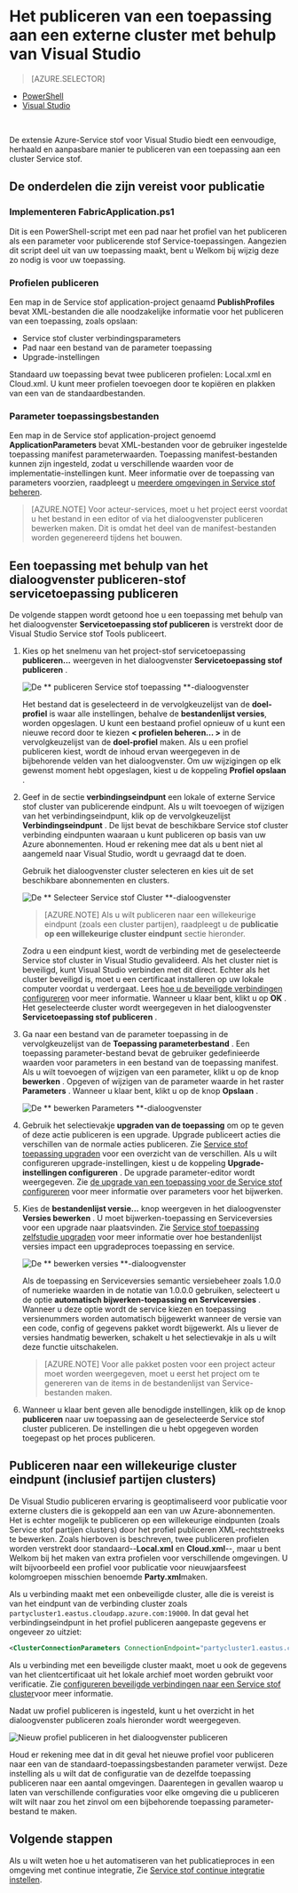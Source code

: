 <properties
    pageTitle="Een app publiceren naar een externe cluster met Visual Studio | Microsoft Azure"
    description="Informatie over het publiceren van een toepassing aan een externe service stof cluster met behulp van Visual Studio."
    services="service-fabric"
    documentationCenter="na"
    authors="cawams"
    manager="timlt"
    editor="" />

<tags
    ms.service="multiple"
    ms.devlang="dotnet"
    ms.topic="article"
    ms.tgt_pltfrm="na"
    ms.workload="multiple"
    ms.date="07/29/2016"
    ms.author="cawa" />

# <a name="publish-an-application-to-a-remote-cluster-by-using-visual-studio"></a>Het publiceren van een toepassing aan een externe cluster met behulp van Visual Studio

> [AZURE.SELECTOR]
- [PowerShell](service-fabric-deploy-remove-applications.md)
- [Visual Studio](service-fabric-publish-app-remote-cluster.md)

<br/>

De extensie Azure-Service stof voor Visual Studio biedt een eenvoudige, herhaald en aanpasbare manier te publiceren van een toepassing aan een cluster Service stof.

## <a name="the-artifacts-required-for-publishing"></a>De onderdelen die zijn vereist voor publicatie

### <a name="deploy-fabricapplicationps1"></a>Implementeren FabricApplication.ps1

Dit is een PowerShell-script met een pad naar het profiel van het publiceren als een parameter voor publicerende stof Service-toepassingen. Aangezien dit script deel uit van uw toepassing maakt, bent u Welkom bij wijzig deze zo nodig is voor uw toepassing.

### <a name="publish-profiles"></a>Profielen publiceren

Een map in de Service stof application-project genaamd **PublishProfiles** bevat XML-bestanden die alle noodzakelijke informatie voor het publiceren van een toepassing, zoals opslaan:

- Service stof cluster verbindingsparameters
- Pad naar een bestand van de parameter toepassing
- Upgrade-instellingen

Standaard uw toepassing bevat twee publiceren profielen: Local.xml en Cloud.xml. U kunt meer profielen toevoegen door te kopiëren en plakken van een van de standaardbestanden.

### <a name="application-parameter-files"></a>Parameter toepassingsbestanden

Een map in de Service stof application-project genoemd **ApplicationParameters** bevat XML-bestanden voor de gebruiker ingestelde toepassing manifest parameterwaarden. Toepassing manifest-bestanden kunnen zijn ingesteld, zodat u verschillende waarden voor de implementatie-instellingen kunt. Meer informatie over de toepassing van parameters voorzien, raadpleegt u [meerdere omgevingen in Service stof beheren](service-fabric-manage-multiple-environment-app-configuration.md).

>[AZURE.NOTE] Voor acteur-services, moet u het project eerst voordat u het bestand in een editor of via het dialoogvenster publiceren bewerken maken. Dit is omdat het deel van de manifest-bestanden worden gegenereerd tijdens het bouwen.

## <a name="to-publish-an-application-by-using-the-publish-service-fabric-application-dialog-box"></a>Een toepassing met behulp van het dialoogvenster publiceren-stof servicetoepassing publiceren

De volgende stappen wordt getoond hoe u een toepassing met behulp van het dialoogvenster **Servicetoepassing stof publiceren** is verstrekt door de Visual Studio Service stof Tools publiceert.

1. Kies op het snelmenu van het project-stof servicetoepassing **publiceren...** weergeven in het dialoogvenster **Servicetoepassing stof publiceren** .

    ![De ** publiceren Service stof toepassing **-dialoogvenster][0]

    Het bestand dat is geselecteerd in de vervolgkeuzelijst van de **doel-profiel** is waar alle instellingen, behalve de **bestandenlijst versies**, worden opgeslagen. U kunt een bestaand profiel opnieuw of u kunt een nieuwe record door te kiezen **< profielen beheren... >** in de vervolgkeuzelijst van de **doel-profiel** maken. Als u een profiel publiceren kiest, wordt de inhoud ervan weergegeven in de bijbehorende velden van het dialoogvenster. Om uw wijzigingen op elk gewenst moment hebt opgeslagen, kiest u de koppeling **Profiel opslaan** .    

2. Geef in de sectie **verbindingseindpunt** een lokale of externe Service stof cluster van publicerende eindpunt. Als u wilt toevoegen of wijzigen van het verbindingseindpunt, klik op de vervolgkeuzelijst **Verbindingseindpunt** . De lijst bevat de beschikbare Service stof cluster verbinding eindpunten waaraan u kunt publiceren op basis van uw Azure abonnementen. Houd er rekening mee dat als u bent niet al aangemeld naar Visual Studio, wordt u gevraagd dat te doen.

    Gebruik het dialoogvenster cluster selecteren en kies uit de set beschikbare abonnementen en clusters.

    ![De ** Selecteer Service stof Cluster **-dialoogvenster][1]

    >[AZURE.NOTE] Als u wilt publiceren naar een willekeurige eindpunt (zoals een cluster partijen), raadpleegt u de **publicatie op een willekeurige cluster eindpunt** sectie hieronder.

    Zodra u een eindpunt kiest, wordt de verbinding met de geselecteerde Service stof cluster in Visual Studio gevalideerd. Als het cluster niet is beveiligd, kunt Visual Studio verbinden met dit direct. Echter als het cluster beveiligd is, moet u een certificaat installeren op uw lokale computer voordat u verdergaat. Lees [hoe u de beveiligde verbindingen configureren](service-fabric-visualstudio-configure-secure-connections.md) voor meer informatie. Wanneer u klaar bent, klikt u op **OK** . Het geselecteerde cluster wordt weergegeven in het dialoogvenster **Servicetoepassing stof publiceren** .

3. Ga naar een bestand van de parameter toepassing in de vervolgkeuzelijst van de **Toepassing parameterbestand** . Een toepassing parameter-bestand bevat de gebruiker gedefinieerde waarden voor parameters in een bestand van de toepassing manifest. Als u wilt toevoegen of wijzigen van een parameter, klikt u op de knop **bewerken** . Opgeven of wijzigen van de parameter waarde in het raster **Parameters** . Wanneer u klaar bent, klikt u op de knop **Opslaan** .

    ![De ** bewerken Parameters **-dialoogvenster][2]

4. Gebruik het selectievakje **upgraden van de toepassing** om op te geven of deze actie publiceren is een upgrade. Upgrade publiceert acties die verschillen van de normale acties publiceren. Zie [Service stof toepassing upgraden](service-fabric-application-upgrade.md) voor een overzicht van de verschillen. Als u wilt configureren upgrade-instellingen, kiest u de koppeling **Upgrade-instellingen configureren** . De upgrade parameter-editor wordt weergegeven. Zie [de upgrade van een toepassing voor de Service stof configureren](service-fabric-visualstudio-configure-upgrade.md) voor meer informatie over parameters voor het bijwerken.

5. Kies de **bestandenlijst versie...** knop weergeven in het dialoogvenster **Versies bewerken** . U moet bijwerken-toepassing en Serviceversies voor een upgrade naar plaatsvinden. Zie [Service stof toepassing zelfstudie upgraden](service-fabric-application-upgrade-tutorial.md) voor meer informatie over hoe bestandenlijst versies impact een upgradeproces toepassing en service.

    ![De ** bewerken versies **-dialoogvenster][3]

    Als de toepassing en Serviceversies semantic versiebeheer zoals 1.0.0 of numerieke waarden in de notatie van 1.0.0.0 gebruiken, selecteert u de optie **automatisch bijwerken-toepassing en Serviceversies** . Wanneer u deze optie wordt de service kiezen en toepassing versienummers worden automatisch bijgewerkt wanneer de versie van een code, config of gegevens pakket wordt bijgewerkt. Als u liever de versies handmatig bewerken, schakelt u het selectievakje in als u wilt deze functie uitschakelen.

    >[AZURE.NOTE] Voor alle pakket posten voor een project acteur moet worden weergegeven, moet u eerst het project om te genereren van de items in de bestandenlijst van Service-bestanden maken.

6. Wanneer u klaar bent geven alle benodigde instellingen, klik op de knop **publiceren** naar uw toepassing aan de geselecteerde Service stof cluster publiceren. De instellingen die u hebt opgegeven worden toegepast op het proces publiceren.

## <a name="publish-to-an-arbitrary-cluster-endpoint-including-party-clusters"></a>Publiceren naar een willekeurige cluster eindpunt (inclusief partijen clusters)

De Visual Studio publiceren ervaring is geoptimaliseerd voor publicatie voor externe clusters die is gekoppeld aan een van uw Azure-abonnementen. Het is echter mogelijk te publiceren op een willekeurige eindpunten (zoals Service stof partijen clusters) door het profiel publiceren XML-rechtstreeks te bewerken. Zoals hierboven is beschreven, twee publiceren profielen worden verstrekt door standaard--**Local.xml** en **Cloud.xml**--, maar u bent Welkom bij het maken van extra profielen voor verschillende omgevingen. U wilt bijvoorbeeld een profiel voor publicatie voor nieuwjaarsfeest kolomgroepen misschien benoemde **Party.xml**maken.

Als u verbinding maakt met een onbeveiligde cluster, alle die is vereist is van het eindpunt van de verbinding cluster zoals `partycluster1.eastus.cloudapp.azure.com:19000`. In dat geval het verbindingseindpunt in het profiel publiceren aangepaste gegevens er ongeveer zo uitziet:

```XML
<ClusterConnectionParameters ConnectionEndpoint="partycluster1.eastus.cloudapp.azure.com:19000" />
```

  Als u verbinding met een beveiligde cluster maakt, moet u ook de gegevens van het clientcertificaat uit het lokale archief moet worden gebruikt voor verificatie. Zie [configureren beveiligde verbindingen naar een Service stof cluster](service-fabric-visualstudio-configure-secure-connections.md)voor meer informatie.

  Nadat uw profiel publiceren is ingesteld, kunt u het overzicht in het dialoogvenster publiceren zoals hieronder wordt weergegeven.

  ![Nieuw profiel publiceren in het dialoogvenster publiceren][4]

  Houd er rekening mee dat in dit geval het nieuwe profiel voor publiceren naar een van de standaard-toepassingsbestanden parameter verwijst. Deze instelling als u wilt dat de configuratie van de dezelfde toepassing publiceren naar een aantal omgevingen. Daarentegen in gevallen waarop u laten van verschillende configuraties voor elke omgeving die u publiceren wilt wilt naar zou het zinvol om een bijbehorende toepassing parameter-bestand te maken.

## <a name="next-steps"></a>Volgende stappen

Als u wilt weten hoe u het automatiseren van het publicatieproces in een omgeving met continue integratie, Zie [Service stof continue integratie instellen](service-fabric-set-up-continuous-integration.md).


[0]: ./media/service-fabric-publish-app-remote-cluster/PublishDialog.png
[1]: ./media/service-fabric-publish-app-remote-cluster/SelectCluster.png
[2]: ./media/service-fabric-publish-app-remote-cluster/EditParams.png
[3]: ./media/service-fabric-publish-app-remote-cluster/EditVersions.png
[4]: ./media/service-fabric-publish-app-remote-cluster/publish-to-party-cluster.png
